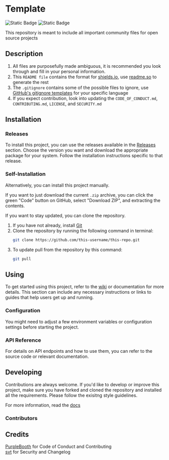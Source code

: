 # Template
![Static Badge](https://img.shields.io/badge/License-MIT-green)
![Static Badge](https://img.shields.io/badge/Version-v1.0-red)

This repository is meant to include all important community files for open source projects

## Description

1. All files are purposefully made ambiguous, it is recommended you look through and fill in your personal information.
2. This `README file` contains the format for [shields.io](https://img.shields.io), use [readme.so](https://readme.so/editor) to generate the rest
3. The `.gitignore` contains some of the possible files to ignore, use [GitHub's gitignore templates](https://github.com/github/gitignore) for your specific language
4. If you expect contribution, look into updating the `CODE_OF_CONDUCT.md`, `CONTRIBUTING.md`, `LICENSE`, and `SECURITY.md`

## Installation

### Releases

To install this project, you can use the releases available in the [Releases](../../releases) section. Choose the version you want and download the appropriate package for your system. Follow the installation instructions specific to that release.

### Self-Installation

Alternatively, you can install this project manually. 

If you want to just download the current `.zip` archive, you can click the green "Code" button on GitHub, select "Download ZIP", and extracting the contents.

If you want to stay updated, you can clone the repository. 

1. If you have not already, install [Git](https://git-scm.com/)
2. Clone the repository by running the following command in terminal:
   ```bash
   git clone https://github.com/this-username/this-repo.git
   ```
3. To update pull from the repository by this command:
   ```bash
   git pull
   ```

## Using

To get started using this project, refer to the [wiki](../../wiki) or documentation for more details. This section can include any necessary instructions or links to guides that help users get up and running.

### Configuration

You might need to adjust a few environment variables or configuration settings before starting the project.

### API Reference

For details on API endpoints and how to use them, you can refer to the source code or relevant documentation.

## Developing

Contributions are always welcome. If you'd like to develop or improve this project, make sure you have forked and cloned the repository and installed all the requirements. Please follow the exisitng style guidelines.

For more information, read the [docs](./docs)

### Contributors

## Credits

[PurpleBooth](https://github.com/PurpleBooth/a-good-readme-template) for Code of Conduct and Contributing  
[svt](https://github.com/svt/open-source-project-template) for Security and Changelog
